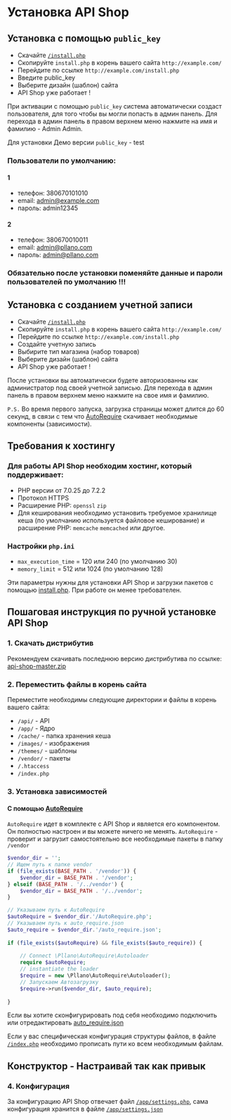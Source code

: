 # Установка API Shop
## Установка с помощью `public_key`
- Скачайте [`/install.php`](https://raw.githubusercontent.com/pllano/api-shop/master/install.php)
- Скопируйте `install.php` в корень вашего сайта `http://example.com/`
- Перейдите по ссылке `http://example.com/install.php`
- Введите public_key
- Выберите дизайн (шаблон) сайта
- API Shop уже работает !

При активации с помощью `public_key` система автоматически создаст пользователя, для того чтобы вы могли попасть в админ панель. Для перехода в админ панель в правом верхнем меню нажмите на имя и фамилию - Admin Admin.

Для установки Демо версии `public_key` - test

### Пользователи по умолчанию:
#### 1
- телефон: 380670101010
- email: admin@example.com
- пароль: admin12345
#### 2
- телефон: 380670010011
- email: admin@pllano.com
- пароль: admin@pllano.com
### Обязательно после установки поменяйте данные и пароли пользователей по умолчанию !!!

## Установка с созданием учетной записи
- Скачайте [`/install.php`](https://raw.githubusercontent.com/pllano/api-shop/master/install.php)
- Скопируйте `install.php` в корень вашего сайта `http://example.com/`
- Перейдите по ссылке `http://example.com/install.php`
- Создайте учетную запись
- Выбирите тип магазина (набор товаров)
- Выберите дизайн (шаблон) сайта
- API Shop уже работает !

После установки вы автоматически будете авторизованны как администратор под своей учетной записью. Для перехода в админ панель в правом верхнем меню нажмите на свое имя и фамилию.

`P.S.` Во время первого запуска, загрузка страницы может длится до 60 секунд, в связи с тем что [AutoRequire](https://github.com/pllano/auto-require) скачивает необходимые компоненты (зависимости).

## Требования к хостингу
### Для работы API Shop необходим хостинг, который поддерживает:
- PHP версии от 7.0.25 до 7.2.2
- Протокол HTTPS
- Расширение PHP: `openssl` `zip`
- Для кеширования необходимо установить требуемое хранилище кеша (по умолчанию используется файловое кеширование) и расширение PHP: `memcache` `memcached` или другое.
### Настройки `php.ini`
- `max_execution_time` = 120 или 240 (по умолчанию 30)
- `memory_limit` = 512 или 1024 (по умолчанию 128)

Эти параметры нужны для установки API Shop и загрузки пакетов с помощью 
[install.php](https://github.com/pllano/api-shop/blob/master/install.php). 
При работе он менее требователен.

## Пошаговая инструкция по ручной установке API Shop
### 1. Скачать дистрибутив
Рекомендуем скачивать последнюю версию дистрибутива по ссылке: [api-shop-master.zip](https://github.com/pllano/api-shop/archive/master.zip)
### 2. Переместить файлы в корень сайта
Переместите необходимы следующие директории и файлы в корень вашего сайта:
- `/api/` - API
- `/app/` - Ядро
- `/cache/` - папка хранения кеша
- `/images/` - изображения
- `/themes/` - шаблоны
- `/vendor/` - пакеты
- `/.htaccess`
- `/index.php`
### 3. Установка зависимостей
#### С помощью [AutoRequire](https://github.com/pllano/auto-require)
`AutoRequire` идет в комплекте с API Shop и является его компонентом. Он полностью настроен и вы можете ничего не менять. `AutoRequire` - проверит и загрузит самостоятельно все необходимые пакеты в папку `/vendor`
``` php
$vendor_dir = '';
// Ищем путь к папке vendor
if (file_exists(BASE_PATH . '/vendor')) {
    $vendor_dir = BASE_PATH . '/vendor';
} elseif (BASE_PATH . '/../vendor') {
    $vendor_dir = BASE_PATH . '/../vendor';
}

// Указываем путь к AutoRequire
$autoRequire = $vendor_dir.'/AutoRequire.php';
// Указываем путь к auto_require.json
$auto_require = $vendor_dir.'/auto_require.json';
 
if (file_exists($autoRequire) && file_exists($auto_require)) {
 
    // Connect \Pllano\AutoRequire\Autoloader
    require $autoRequire;
    // instantiate the loader
    $require = new \Pllano\AutoRequire\Autoloader();
    // Запускаем Автозагрузку
    $require->run($vendor_dir, $auto_require);
    
}
```
Если вы хотите сконфигурировать под себя необходимо подключить или отредактировать [auto_require.json](https://github.com/pllano/auto-require/blob/master/auto_require.json)

Если у вас специфическая конфигурация структуры файлов, в файле [`/index.php`](https://github.com/pllano/api-shop/blob/master/index.php) необходимо прописать пути ко всем необходимым файлам.

## Конструктор - Настраивай так как привык
### 4. Конфигурация
За конфигурацию API Shop отвечает файл [`/app/settings.php`](https://github.com/pllano/api-shop/blob/master/app/settings.php), сама конфигурация хранится в файле [`/app/settings.json`](https://github.com/pllano/api-shop/blob/master/app/settings.json)
